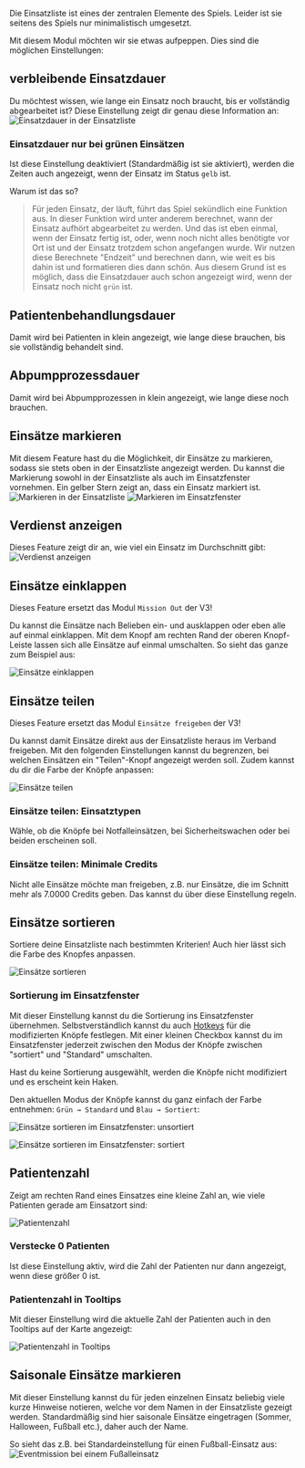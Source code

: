 Die Einsatzliste ist eines der zentralen Elemente des Spiels. Leider ist sie seitens des Spiels nur minimalistisch umgesetzt.

Mit diesem Modul möchten wir sie etwas aufpeppen. Dies sind die möglichen Einstellungen:

## verbleibende Einsatzdauer
Du möchtest wissen, wie lange ein Einsatz noch braucht, bis er vollständig abgearbeitet ist?
Diese Einstellung zeigt dir genau diese Information an:
![Einsatzdauer in der Einsatzliste](remainingtime/einsatzdauer.png)

### Einsatzdauer nur bei grünen Einsätzen
Ist diese Einstellung deaktiviert (Standardmäßig ist sie aktiviert), werden die Zeiten auch angezeigt, wenn der Einsatz im Status `gelb` ist.

Warum ist das so?
> Für jeden Einsatz, der läuft, führt das Spiel sekündlich eine Funktion aus. In dieser Funktion wird unter anderem berechnet, wann der Einsatz aufhört abgearbeitet zu werden. Und das ist eben einmal, wenn der Einsatz fertig ist, oder, wenn noch nicht alles benötigte vor Ort ist und der Einsatz trotzdem schon angefangen wurde.
> Wir nutzen diese Berechnete "Endzeit" und berechnen dann, wie weit es bis dahin ist und formatieren dies dann schön.
> Aus diesem Grund ist es möglich, dass die Einsatzdauer auch schon angezeigt wird, wenn der Einsatz noch nicht `grün` ist. 

## Patientenbehandlungsdauer
Damit wird bei Patienten in klein angezeigt, wie lange diese brauchen, bis sie vollständig behandelt sind.

## Abpumpprozessdauer
Damit wird bei Abpumpprozessen in klein angezeigt, wie lange diese noch brauchen.

## Einsätze markieren
Mit diesem Feature hast du die Möglichkeit, dir Einsätze zu markieren, sodass sie stets oben in der Einsatzliste angezeigt werden. Du kannst die Markierung sowohl in der Einsatzliste als auch im Einsatzfenster vornehmen. Ein gelber Stern zeigt an, dass ein Einsatz markiert ist.
![Markieren in der Einsatzliste](starrablemissions/markieren.png)
![Markieren im Einsatzfenster](starrablemissions/markieren_einsatz.png)

## Verdienst anzeigen
Dieses Feature zeigt dir an, wie viel ein Einsatz im Durchschnitt gibt:
![Verdienst anzeigen](averagecredits/verdienst.png)

## Einsätze einklappen
Dieses Feature ersetzt das Modul `Mission Out` der V3!

Du kannst die Einsätze nach Belieben ein- und ausklappen oder eben alle auf einmal einklappen. Mit dem Knopf am rechten Rand der oberen Knopf-Leiste lassen sich alle Einsätze auf einmal umschalten. So sieht das ganze zum Beispiel aus:

![Einsätze einklappen](collapsablemissions/einklappen.png)

## Einsätze teilen
Dieses Feature ersetzt das Modul `Einsätze freigeben` der V3!

Du kannst damit Einsätze direkt aus der Einsatzliste heraus im Verband freigeben. Mit den folgenden Einstellungen kannst du begrenzen, bei welchen Einsätzen ein "Teilen"-Knopf angezeigt werden soll.
Zudem kannst du dir die Farbe der Knöpfe anpassen:

![Einsätze teilen](sharemissions/shareMissions.png)

### Einsätze teilen: Einsatztypen
Wähle, ob die Knöpfe bei Notfalleinsätzen, bei Sicherheitswachen oder bei beiden erscheinen soll.

### Einsätze teilen: Minimale Credits
Nicht alle Einsätze möchte man freigeben, z.B. nur Einsätze, die im Schnitt mehr als 7.0000 Credits geben. Das kannst du über diese Einstellung regeln.

## Einsätze sortieren
Sortiere deine Einsatzliste nach bestimmten Kriterien! Auch hier lässt sich die Farbe des Knopfes anpassen.

![Einsätze sortieren](missionsort/missionSort.png)

### Sortierung im Einsatzfenster
Mit dieser Einstellung kannst du die Sortierung ins Einsatzfenster übernehmen. Selbstverständlich kannst du auch [Hotkeys](hotkeys.md) für die modifizierten Knöpfe festlegen. Mit einer kleinen Checkbox kannst du im Einsatzfenster jederzeit zwischen den Modus der Knöpfe zwischen "sortiert" und "Standard" umschalten.

Hast du keine Sortierung ausgewählt, werden die Knöpfe nicht modifiziert und es erscheint kein Haken.

Den aktuellen Modus der Knöpfe kannst du ganz einfach der Farbe entnehmen: `Grün → Standard` und `Blau → Sortiert`:

![Einsätze sortieren im Einsatzfenster: unsortiert](missionsort/missionSortMissionsStandard.png)

![Einsätze sortieren im Einsatzfenster: sortiert](missionsort/missionSortMissionsModified.png)

## Patientenzahl
Zeigt am rechten Rand eines Einsatzes eine kleine Zahl an, wie viele Patienten gerade am Einsatzort sind:

![Patientenzahl](patientenzahl.png)

### Verstecke 0 Patienten
Ist diese Einstellung aktiv, wird die Zahl der Patienten nur dann angezeigt, wenn diese größer 0 ist.

### Patientenzahl in Tooltips
Mit dieser Einstellung wird die aktuelle Zahl der Patienten auch in den Tooltips auf der Karte angezeigt:

![Patientenzahl in Tooltips](patienten-tooltip.png)

## Saisonale Einsätze markieren
Mit dieser Einstellung kannst du für jeden einzelnen Einsatz beliebig viele kurze Hinweise notieren, welche vor dem Namen in der Einsatzliste gezeigt werden. Standardmäßig sind hier saisonale Einsätze eingetragen (Sommer, Halloween, Fußball etc.), daher auch der Name.

So sieht das z.B. bei Standardeinstellung für einen Fußball-Einsatz aus:
![Eventmission bei einem Fußalleinsatz](eventmissions/eventMission.png)
